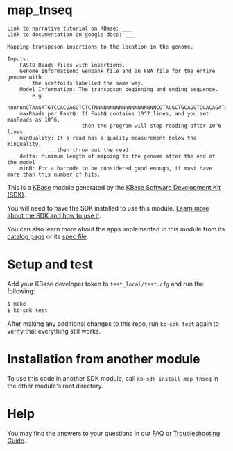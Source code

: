 # map_tnseq

    Link to narrative tutorial on KBase: ___
    Link to documentation on google docs: ___

    Mapping transposon insertions to the location in the genome.

    Inputs:
        FASTQ Reads files with insertions.
        Genome Information: Genbank file and an FNA file for the entire genome with
            the scaffolds labelled the same way.
        Model Information: The transposon beginning and ending sequence.
            e.g.
                nnnnnnCTAAGATGTCCACGAGGTCTCTNNNNNNNNNNNNNNNNNNNNCGTACGCTGCAGGTCGACAGATGTGTATAAGAGACAG
        maxReads per FastQ: If FastQ contains 10^7 lines, and you set maxReads as 10^6,
                            then the program will stop reading after 10^6 lines
        minQuality: If a read has a quality measurement below the minQuality, 
                    then throw out the read.
        delta: Minimum length of mapping to the genome after the end of the model
        minN: For a barcode to be considered good enough, it must have more than this number of hits.
    

This is a [KBase](https://kbase.us) module generated by the [KBase Software Development Kit (SDK)](https://github.com/kbase/kb_sdk).

You will need to have the SDK installed to use this module. [Learn more about the SDK and how to use it](https://kbase.github.io/kb_sdk_docs/).

You can also learn more about the apps implemented in this module from its [catalog page](https://narrative.kbase.us/#catalog/modules/map_tnseq) or its [spec file]($module_name.spec).

# Setup and test

Add your KBase developer token to `test_local/test.cfg` and run the following:

```bash
$ make
$ kb-sdk test
```

After making any additional changes to this repo, run `kb-sdk test` again to verify that everything still works.

# Installation from another module

To use this code in another SDK module, call `kb-sdk install map_tnseq` in the other module's root directory.

# Help

You may find the answers to your questions in our [FAQ](https://kbase.github.io/kb_sdk_docs/references/questions_and_answers.html) or [Troubleshooting Guide](https://kbase.github.io/kb_sdk_docs/references/troubleshooting.html).
